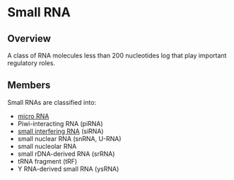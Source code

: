 # Small RNA

## Overview

A class of RNA molecules less than 200 nucleotides log that play important regulatory roles.

## Members

Small RNAs are classified into:
- [micro RNA](microRNA.md)
- Piwi-interacting RNA (piRNA)
- [small interfering RNA](Small%20Interfering%20RNA.md) (siRNA)
- small nuclear RNA (snRNA, U-RNA)
- small nucleolar RNA
- small rDNA-derived RNA (srRNA)
- tRNA fragment (tRF)
- Y RNA-derived small RNA (ysRNA)
